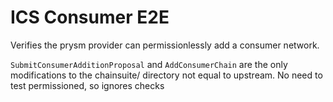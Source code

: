 # ICS Consumer E2E

Verifies the prysm provider can permissionlessly add a consumer network.


`SubmitConsumerAdditionProposal` and `AddConsumerChain` are the only modifications to the chainsuite/ directory not equal to upstream. No need to test permissioned, so ignores checks

